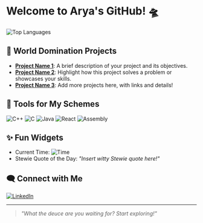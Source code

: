 # Welcome to Arya's GitHub! 🛸

![Top Languages](https://github-readme-stats.vercel.app/api/top-langs/?username=ariatgz&layout=compact&theme=dark)

## 🚀 World Domination Projects
- **[Project Name 1](#)**: A brief description of your project and its objectives.
- **[Project Name 2](#)**: Highlight how this project solves a problem or showcases your skills.
- **[Project Name 3](#)**: Add more projects here, with links and details!

## 🎨 Tools for My Schemes
![C++](https://img.shields.io/badge/-C++-blue)
![C](https://img.shields.io/badge/-C-green)
![Java](https://img.shields.io/badge/-Java-red)
![React](https://img.shields.io/badge/-React-lightblue)
![Assembly](https://img.shields.io/badge/-Assembly-purple)

## ✨ Fun Widgets
- Current Time: ![Time](https://img.shields.io/badge/dynamic/json?color=blue&label=Time&query=time&url=https%3A%2F%2Fworldtimeapi.org%2Fapi%2Ftimezone%2Fetc%2Futc)
- Stewie Quote of the Day: *"Insert witty Stewie quote here!"*

## 🗨️ Connect with Me
[![LinkedIn](https://img.shields.io/badge/-LinkedIn-lightblue)]([https://linkedin.com/in/yourprofile](https://www.linkedin.com/in/arya-taghizadeh-16b69a230/))

---

> *"What the deuce are you waiting for? Start exploring!"*
